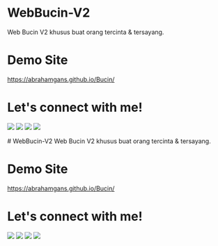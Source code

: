 # WebBucin-V2
Web Bucin V2 khusus buat orang tercinta &amp; tersayang.

# Demo Site
 <a href="https://abrahamgans.github.io/Bucin/">https://abrahamgans.github.io/Bucin/</a>

# Let's connect with me!
<p>
    <a href="https://abrahamgans.github.io/xx/Tools.html" target="_blank"><img src="https://img.shields.io/badge/Website-https://abrahamgans.github.io/xx/Tools.html-blue?" /></a>
    <a href="https://www.instagram.com/abraham.benedick/" target="_blank"><img src="https://img.shields.io/badge/Instagram-@abraham.benedick-ungu" /></a>
    <a href="https://facebook.com/theblackhat.bram" target="_blank"><img src="https://img.shields.io/badge/Facebook-wafarifkianafin-blue" /></a>
    <a href="https://instagram.com/abraham.benedick" target="_blank"><img src="https://img.shields.io/badge/Instagram Account-@abraham.benedick" /></a>
</p> 
# WebBucin-V2
Web Bucin V2 khusus buat orang tercinta &amp; tersayang.

# Demo Site
 <a href="https://abrahamgans.github.io/Bucin/">https://abrahamgans.github.io/Bucin/</a>

# Let's connect with me!
<p>
    <a href="https://abrahamgans.github.io/xx/Tools.html" target="_blank"><img src="https://img.shields.io/badge/Website-https://abrahamgans.github.io/xx/Tools.html-blue?" /></a>
    <a href="https://www.instagram.com/abraham.benedick/" target="_blank"><img src="https://img.shields.io/badge/Instagram-@abraham.benedick-ungu" /></a>
    <a href="https://facebook.com/theblackhat.bram" target="_blank"><img src="https://img.shields.io/badge/Facebook-wafarifkianafin-blue" /></a>
    <a href="https://instagram.com/abraham.benedick" target="_blank"><img src="https://img.shields.io/badge/Instagram Account-@abraham.benedick" /></a>
</p> 
